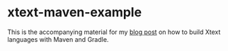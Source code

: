 xtext-maven-example
===================

This is the accompanying material for my [blog post](http://mnmlst-dvlpr.blogspot.de/2014/08/building-xtext-languages-with-maven-and.html) on how to build Xtext languages with Maven and Gradle.
